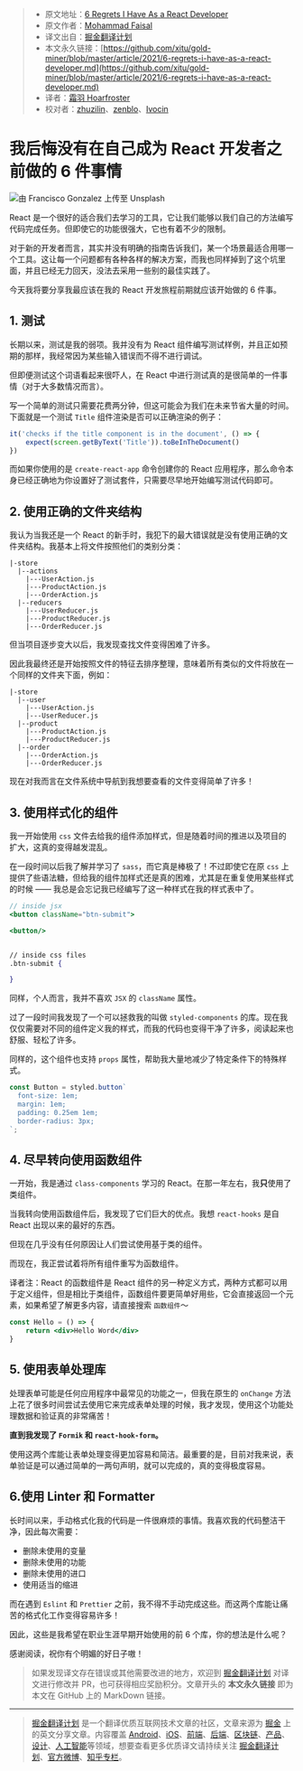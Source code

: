 > * 原文地址：[6 Regrets I Have As a React Developer](https://medium.com/better-programming/6-regrets-i-have-as-a-react-developer-52e95a8ff8a4)
> * 原文作者：[Mohammad Faisal](https://medium.com/@56faisal)
> * 译文出自：[掘金翻译计划](https://github.com/xitu/gold-miner)
> * 本文永久链接：[https://github.com/xitu/gold-miner/blob/master/article/2021/6-regrets-i-have-as-a-react-developer.md](https://github.com/xitu/gold-miner/blob/master/article/2021/6-regrets-i-have-as-a-react-developer.md)
> * 译者：[霜羽 Hoarfroster](https://github.com/PassionPenguin)
> * 校对者：[zhuzilin](https://github.com/zhuzilin)、[zenblo](https://github.com/zenblo)、[Ivocin](https://github.com/Ivocin)

# 我后悔没有在自己成为 React 开发者之前做的 6 件事情

![由 [Francisco Gonzalez](https://unsplash.com/@franciscoegonzalez?utm_source=unsplash&utm_medium=referral&utm_content=creditCopyText) 上传至 [Unsplash](https://unsplash.com/s/photos/sadness?utm_source=unsplash&utm_medium=referral&utm_content=creditCopyText)](https://cdn-images-1.medium.com/max/8396/1*b_I4LDS0bICAcnC1bdOM2g.jpeg)

React 是一个很好的适合我们去学习的工具，它让我们能够以我们自己的方法编写代码完成任务。但即使它的功能很强大，它也有着不少的限制。

对于新的开发者而言，其实并没有明确的指南告诉我们，某一个场景最适合用哪一个工具。这让每一个问题都有各种各样的解决方案，而我也同样掉到了这个坑里面，并且已经无力回天，没法去采用一些别的最佳实践了。

今天我将要分享我最应该在我的 React 开发旅程前期就应该开始做的 6 件事。

## 1. 测试

长期以来，测试是我的弱项。我并没有为 React 组件编写测试样例，并且正如预期的那样，我经常因为某些输入错误而不得不进行调试。

但即便测试这个词语看起来很吓人，在 React 中进行测试真的是很简单的一件事情（对于大多数情况而言）。

写一个简单的测试只需要花费两分钟，但这可能会为我们在未来节省大量的时间。下面就是一个测试 `Title` 组件渲染是否可以正确渲染的例子：

```js
it('checks if the title component is in the document', () => {
    expect(screen.getByText('Title')).toBeInTheDocument()
})
```

而如果你使用的是 `create-react-app` 命令创建你的 React 应用程序，那么命令本身已经正确地为你设置好了测试套件，只需要尽早地开始编写测试代码即可。

## 2. 使用正确的文件夹结构

我认为当我还是一个 React 的新手时，我犯下的最大错误就是没有使用正确的文件夹结构。我基本上将文件按照他们的类别分类：

```
|-store
  |--actions
    |---UserAction.js
    |---ProductAction.js
    |---OrderAction.js
  |--reducers
    |---UserReducer.js
    |---ProductReducer.js
    |---OrderReducer.js
```

但当项目逐步变大以后，我发现查找文件变得困难了许多。

因此我最终还是开始按照文件的特征去排序整理，意味着所有类似的文件将放在一个同样的文件夹下面，例如：

```
|-store
  |--user
    |---UserAction.js
    |---UserReducer.js
  |--product    
    |---ProductAction.js
    |---ProductReducer.js
  |--order    
    |---OrderAction.js
    |---OrderReducer.js
```

现在对我而言在文件系统中导航到我想要查看的文件变得简单了许多！

## 3. 使用样式化的组件

我一开始使用 `css` 文件去给我的组件添加样式，但是随着时间的推进以及项目的扩大，这真的变得越发混乱。

在一段时间以后我了解并学习了 `sass`，而它真是棒极了！不过即使它在原 `css` 上提供了些语法糖，但给我的组件加样式还是真的困难，尤其是在重复使用某些样式的时候 —— 我总是会忘记我已经编写了这一种样式在我的样式表中了。

```jsx
// inside jsx
<button className="btn-submit">

<button/>


// inside css files
.btn-submit {

}
```

同样，个人而言，我并不喜欢 `JSX` 的 `className` 属性。

过了一段时间我发现了一个可以拯救我的叫做 `styled-components` 的库。现在我仅仅需要对不同的组件定义我的样式，而我的代码也变得干净了许多，阅读起来也舒服、轻松了许多。

同样的，这个组件也支持 `props` 属性，帮助我大量地减少了特定条件下的特殊样式。

```jsx
const Button = styled.button`
  font-size: 1em;
  margin: 1em;
  padding: 0.25em 1em;
  border-radius: 3px;
`;
```

## 4. 尽早转向使用函数组件

一开始，我是通过 `class-components` 学习的 React。在那一年左右，我**只**使用了类组件。

当我转向使用函数组件后，我发现了它们巨大的优点。我想 `react-hooks` 是自 React 出现以来的最好的东西。

但现在几乎没有任何原因让人们尝试使用基于类的组件。

而现在，我正尝试着将所有组件重写为函数组件。

译者注：React 的函数组件是 React 组件的另一种定义方式，两种方式都可以用于定义组件，但是相比于类组件，函数组件要更简单好用些，它会直接返回一个元素，如果希望了解更多内容，请直接搜索 `函数组件`～

```jsx
const Hello = () => {
	return <div>Hello Word</div>
}
```

## 5. 使用表单处理库

处理表单可能是任何应用程序中最常见的功能之一，但我在原生的 `onChange` 方法上花了很多时间尝试去使用它来完成表单处理的时候，我才发现，使用这个功能处理数据和验证真的非常痛苦！

**直到我发现了 `Formik` 和 `react-hook-form`。**

使用这两个库能让表单处理变得更加容易和简洁。最重要的是，目前对我来说，表单验证是可以通过简单的一两句声明，就可以完成的，真的变得极度容易。

## 6.使用 Linter 和 Formatter

长时间以来，手动格式化我的代码是一件很麻烦的事情。我喜欢我的代码整洁干净，因此每次需要：

* 删除未使用的变量
* 删除未使用的功能
* 删除未使用的进口
* 使用适当的缩进

而在遇到 `Eslint` 和 `Prettier` 之前，我不得不手动完成这些。而这两个库能让痛苦的格式化工作变得容易许多！

因此，这些是我希望在职业生涯早期开始使用的前 6 个库，你的想法是什么呢？

感谢阅读，祝你有个明媚的好日子嗷！

> 如果发现译文存在错误或其他需要改进的地方，欢迎到 [掘金翻译计划](https://github.com/xitu/gold-miner) 对译文进行修改并 PR，也可获得相应奖励积分。文章开头的 **本文永久链接** 即为本文在 GitHub 上的 MarkDown 链接。

---

> [掘金翻译计划](https://github.com/xitu/gold-miner) 是一个翻译优质互联网技术文章的社区，文章来源为 [掘金](https://juejin.im) 上的英文分享文章。内容覆盖 [Android](https://github.com/xitu/gold-miner#android)、[iOS](https://github.com/xitu/gold-miner#ios)、[前端](https://github.com/xitu/gold-miner#前端)、[后端](https://github.com/xitu/gold-miner#后端)、[区块链](https://github.com/xitu/gold-miner#区块链)、[产品](https://github.com/xitu/gold-miner#产品)、[设计](https://github.com/xitu/gold-miner#设计)、[人工智能](https://github.com/xitu/gold-miner#人工智能)等领域，想要查看更多优质译文请持续关注 [掘金翻译计划](https://github.com/xitu/gold-miner)、[官方微博](http://weibo.com/juejinfanyi)、[知乎专栏](https://zhuanlan.zhihu.com/juejinfanyi)。
